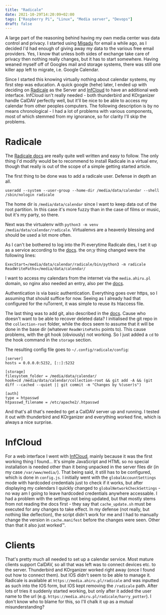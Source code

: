 ```yaml
---
title: "Radicale"
date: 2021-10-29T14:20:09+02:00
tags: ["Raspberry Pi", "Linux", "Media server", "Devops"]
draft: false
---
```


A large part of the reasoning behind having my own media center was data control and privacy. I started using [Migadu](https://www.migadu.com/) for email a while ago, as I decided I'd had enough of giving away my data to the various free email providers. Yes, I know that unless both sides of exchange take care of privacy then nothing really changes, but it has to start somewhere.
Having weaned myself off of Googles mail and storage systems, there was still one killer app left to migrate, i.e. Google Calendar.

Since I started this knowing virtually nothing about calendar systems, my first step was education. A quick google (hehe) later, I ended up with deciding on [Radicale](https://radicale.org/3.0.html#tutorials/versioning-with-git) as the Server and [InfCloud](https://www.inf-it.com/open-source/clients/infcloud/) to have an additional web interface. InfCloud isn't really needed - both thunderbird and KOrganizer handle CalDAV perfectly well, but it'll be nice to be able to access my calendar from other peoples computers. The following description is by no means chronological - I had a lot of problems with various components, most of which stemmed from my ignorance, so for clarity I'll skip the problems.

# Radicale

The [Radicale docs](https://radicale.org/3.0.html#getting-started) are really quite well written and easy to follow. The only thing I'd modify would be to recommend to install Radicale in a virtual env, though that really is out of the scope of a simple getting started article.

The first thing to be done was to add a radicale user. Defense in depth an all.

    useradd --system --user-group --home-dir /media/data/calendar --shell /sbin/nologin radicale

The home dir is `/media/data/calendar` since I want to keep data out of the root partition. In this case it's more fuzzy than in the case of films or music, but it's my party, so there.

Next was the virtualenv with `python3 -m venv /media/data/calendar/radicale`. Virtualenvs are a heavenly blessing and should be used a lot more often.

As I can't be bothered to log into the Pi everytime Radicale dies, I set it up as a service according to the [docs](https://radicale.org/3.0.html#tutorials/running-as-a-service). the on;y thing changed were the following lines:

    ExecStart=/media/data/calendar/radicale/bin/python3 -m radicale
    ReadWritePaths=/media/data/calendar/

I want to access my calendars from the internet via the `media.ahiru.pl` domain, so nginx also needed an entry, also per the [docs](https://radicale.org/3.0.html#tutorials/reverse-proxy).

Authentication is via basic authentication. Everything goes over https, so I assuming that should suffice for now. Seeing as I already had that configured for the ruTorrent, it was simple to reuse its htaccess file.

The last thing was to add git, also described in the [docs](https://radicale.org/3.0.html#tutorials/versioning-with-git). Cause who doesn't want to be able to recover deleted data? I initialised the git repo in the `collection-root` folder, while the docs seem to assume that it will be done in the base dir (whatever `ReadWritePaths` points to). This cause problems, with the git hook (obviously) not working. So I just added a `cd` to the hook command in the `storage` section.

The resulting config file goes to `~/.config/radicale/config`:

    [server]
    hosts = 0.0.0.0:5232, [::]:5232

    [storage]
    filesystem_folder = /media/data/calendar/
    hook=cd /media/data/calendar/collection-root && git add -A && (git diff --cached --quiet || git commit -m "Changes by %(user)s")

    [auth]
    type = htpasswd
    htpasswd_filename = /etc/apache2/.htpasswd

And that's all that's needed to get a CalDAV server up and running. I tested it out with thunderbird and KOrganizer and everything worked fine, which is always a nice surprise.

# InfCloud

For a web interface I went with [InfCloud](https://www.inf-it.com/open-source/clients/infcloud/), mainly because it was the first working thing I found... It's simple JavaScript and HTML so no special installation is needed other than it being unpacked in the server files dir (in my case `/var/www/media/`). That being said, it still has to be configured, which is done in `config.js`. I initially went with the `globalAccountSettings` mode with hardcoded credentials just to check if it works, but after displaying my calendars I quickly changed to `globalNetworkCheckSettings` - no way am I going to leave hardcoded credentials anywhere accessable. I had a problem with the settings not being updated, but that mostly stems from not reading the docs first - they say that `cache_update.sh` must be executed for any changes to take effect. In my defense (not really, but nothing like deflection), the script didn't work for me and I had to manually change the version in `cache.manifest` before the changes were seen. Other than that it also just worked™.

# Clients

That's pretty much all needed to set up a calendar service. Most mature clients support CalDAV, so all that was left was to connect devices etc. to the server. Thunderbird and KOrganizer worked right away (once I found out how to connect them). but IOS didn't seem to be able to manage it. Radicale is available at `https://media.ahiru.pl/radicale` and was inputted as such into the IOS form, but IOS kept removing the `/radicale` path. After lots of tries it suddenly started working, but only after it added the user name to the url (e.g. `https://media.ahiru.pl/radicale/harry_potter`). I don't know who to blame for this, so I'll chalk it up as a mutual misunderstanding?
